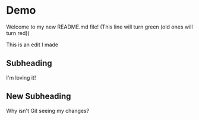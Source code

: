 # Demo

Welcome to my new README.md file! (This line will turn green (old ones will turn red))

This is an edit I made

## Subheading

I'm loving it!

## New Subheading
Why isn't Git seeing my changes?
